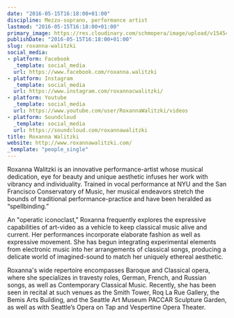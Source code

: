```yaml
---
date: "2016-05-15T16:18:00+01:00"
discipline: Mezzo-soprano, performance artist
lastmod: "2016-05-15T16:18:00+01:00"
primary_image: https://res.cloudinary.com/schmopera/image/upload/v1545409169/media/webhook-uploads/1463325418275/2016-05-15---Roxanna-Walitzki.jpg.jpg
publishDate: "2016-05-15T16:18:00+01:00"
slug: roxanna-walitzki
social_media:
- platform: Facebook
  _template: social_media
  url: https://www.facebook.com/roxanna.walitzki
- platform: Instagram
  _template: social_media
  url: https://www.instagram.com/roxannacwalitzki/
- platform: Youtube
  _template: social_media
  url: https://www.youtube.com/user/RoxannaWalitzki/videos
- platform: Soundcloud
  _template: social_media
  url: https://soundcloud.com/roxannawalitzki
title: Roxanna Walitzki
website: http://www.roxannawalitzki.com/
_template: "people_single"
---
```


Roxanna Walitzki is an innovative performance-artist whose musical dedication, eye for beauty and unique aesthetic infuses her work with vibrancy and individuality. Trained in vocal performance at NYU and the San Francisco Conservatory of Music, her musical endeavors stretch the bounds of traditional performance-practice and have been heralded as “spellbinding.”

An "operatic iconoclast," Roxanna frequently explores the expressive capabilities of art-video as a vehicle to keep classical music alive and current.  Her performances incorporate elaborate fashion as well as expressive movement.  She has begun integrating experimental elements from electronic music into her arrangements of classical songs, producing a delicate world of imagined-sound to match her uniquely ethereal aesthetic.

Roxanna's wide repertoire encompasses Baroque and Classical opera, where she specializes in travesty roles, German, French, and Russian songs, as well as Contemporary Classical Music.  Recently, she has been seen in recital at such venues as the Smith Tower, Roq La Rue Gallery, the Bemis Arts Building, and the Seattle Art Museum PACCAR Sculpture Garden, as well as with Seattle’s Opera on Tap and Vespertine Opera Theater.  
